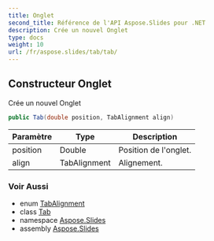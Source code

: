 ```yaml
---
title: Onglet
second_title: Référence de l'API Aspose.Slides pour .NET
description: Crée un nouvel Onglet
type: docs
weight: 10
url: /fr/aspose.slides/tab/tab/
---
```


## Constructeur Onglet

Crée un nouvel Onglet

```csharp
public Tab(double position, TabAlignment align)
```

| Paramètre | Type | Description |
| --- | --- | --- |
| position | Double | Position de l'onglet. |
| align | TabAlignment | Alignement. |

### Voir Aussi

* enum [TabAlignment](../../tabalignment)
* class [Tab](../../tab)
* namespace [Aspose.Slides](../../tab)
* assembly [Aspose.Slides](../../../)